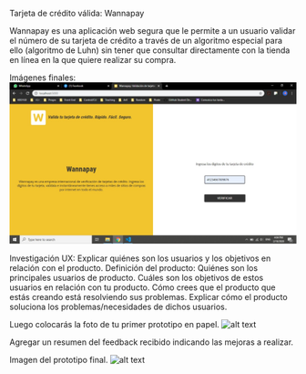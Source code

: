 Tarjeta de crédito válida: Wannapay

Wannapay es una aplicación web segura que le permite a un usuario validar el número de su tarjeta de crédito a través de un algoritmo especial para ello (algoritmo de Luhn) sin tener que consultar directamente con la tienda en línea en la que quiere realizar su compra. 

Imágenes finales:
![homepage](homepage.jpeg)

Investigación UX:
Explicar quiénes son los usuarios y los objetivos en relación con el producto.
Definición del producto: 
Quiénes son los principales usuarios de producto.
Cuáles son los objetivos de estos usuarios en relación con tu producto.
Cómo crees que el producto que estás creando está resolviendo sus problemas.
Explicar cómo el producto soluciona los problemas/necesidades de dichos usuarios.

Luego colocarás la foto de tu primer prototipo en papel.
![alt text](http://url/to/img.png)

Agregar un resumen del feedback recibido indicando las mejoras a realizar.

Imagen del prototipo final.
![alt text](http://url/to/img.png)